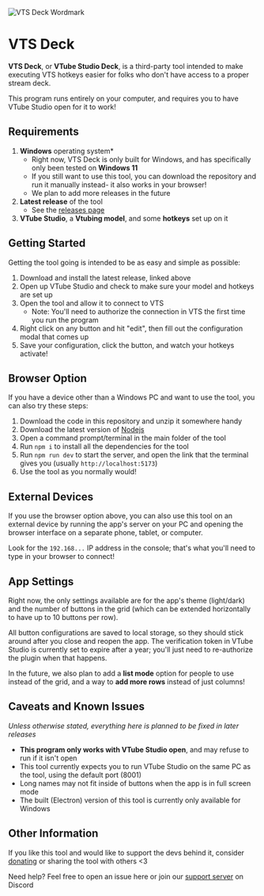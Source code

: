 ![VTS Deck Wordmark](https://cdn.greysdawn.com/img/ta5d0.png)

# VTS Deck
**VTS Deck**, or **VTube Studio Deck**, is a third-party tool intended to make executing 
VTS hotkeys easier for folks who don't have access to a proper stream deck.

This program runs entirely on your computer, and requires you to have VTube Studio open 
for it to work!

## Requirements
1. **Windows** operating system\*
   - Right now, VTS Deck is only built for Windows, and has specifically only been tested on **Windows 11**
   - If you still want to use this tool, you can download the repository and run it manually instead- it also works in your browser!
   - We plan to add more releases in the future
2. **Latest release** of the tool
   - See the [releases page](https://github.com/greys-tools/vts-deck/releases)
3. **VTube Studio**, a **Vtubing model**, and some **hotkeys** set up on it

## Getting Started
Getting the tool going is intended to be as easy and simple as possible:
1. Download and install the latest release, linked above
2. Open up VTube Studio and check to make sure your model and hotkeys are set up
3. Open the tool and allow it to connect to VTS
   - Note: You'll need to authorize the connection in VTS the first time you run the program
4. Right click on any button and hit "edit", then fill out the configuration modal that comes up
5. Save your configuration, click the button, and watch your hotkeys activate!

## Browser Option
If you have a device other than a Windows PC and want to use the tool, you can also try these steps:
1. Download the code in this repository and unzip it somewhere handy
2. Download the latest version of [Nodejs](https://nodejs.org/en)
3. Open a command prompt/terminal in the main folder of the tool
4. Run `npm i` to install all the dependencies for the tool
5. Run `npm run dev` to start the server, and open the link that the terminal gives you (usually `http://localhost:5173`)
6. Use the tool as you normally would!

## External Devices
If you use the browser option above, you can also use this tool on an external device by running the
app's server on your PC and opening the browser interface on a separate phone, tablet, or computer.

Look for the `192.168...` IP address in the console; that's what you'll need to type in your browser to connect!

## App Settings
Right now, the only settings available are for the app's theme (light/dark) and the number of buttons in the grid 
(which can be extended horizontally to have up to 10 buttons per row).

All button configurations are saved to local storage, so they should stick around after you close and reopen the app.
The verification token in VTube Studio is currently set to expire after a year; you'll just need to re-authorize the
plugin when that happens.

In the future, we also plan to add a **list mode** option for people to use instead of the grid, and a way to **add more rows**
instead of just columns!

## Caveats and Known Issues
*Unless otherwise stated, everything here is planned to be fixed in later releases*
- **This program only works with VTube Studio open**, and may refuse to run if it isn't open
- This tool currently expects you to run VTube Studio on the same PC as the tool, using the default port (8001)
- Long names may not fit inside of buttons when the app is in full screen mode
- The built (Electron) version of this tool is currently only available for Windows

## Other Information
If you like this tool and would like to support the devs behind it, consider [donating](https://greys-dono.carrd.co/) or sharing the tool with others <3

Need help? Feel free to open an issue here or join our [support server](https://discord.gg/EvDmXGt) on Discord
